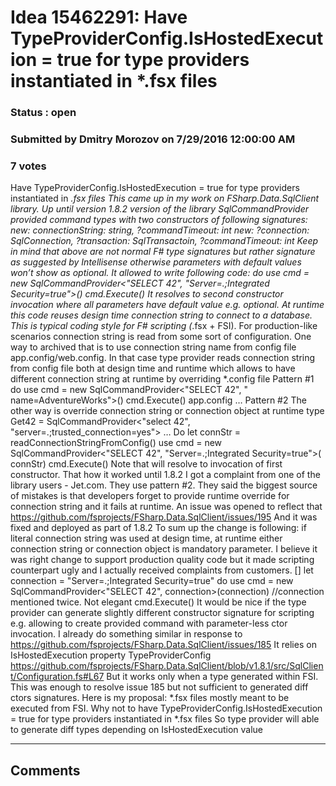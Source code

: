# Idea 15462291: Have TypeProviderConfig.IsHostedExecution = true for type providers instantiated in *.fsx files #

### Status : open

### Submitted by Dmitry Morozov on 7/29/2016 12:00:00 AM

### 7 votes

Have TypeProviderConfig.IsHostedExecution = true for type providers instantiated in *.fsx files
This came up in my work on FSharp.Data.SqlClient library.
Up until version 1.8.2 version of the library SqlCommandProvider provided command types with two constructors of following signatures:
new: connectionString: string, ?commandTimeout: int
new: ?connection: SqlConnection, ?transaction: SqlTransactoin, ?commandTimeout: int
Keep in mind that above are not normal F# type signatures but rather signature as suggested by Intellisense otherwise parameters with default values won’t show as optional.
It allowed to write following code:
do
use cmd = new SqlCommandProvider<"SELECT 42", "Server=.;Integrated Security=true">()
cmd.Execute()
It resolves to second constructor invocation where all parameters have default value e.g. optional.
At runtime this code reuses design time connection string to connect to a database. This is typical coding style for F# scripting (*.fsx + FSI).
For production-like scenarios connection string is read from some sort of configuration.
One way to archived that is to use connection string name from config file app.config/web.config. In that case type provider reads connection string from config file both at design time and runtime which allows to have different connection string at runtime by overriding *.config file
Pattern #1
do
use cmd = new SqlCommandProvider<"SELECT 42", " name=AdventureWorks">()
cmd.Execute()
app.config
<configuration>
<connectionStrings>
<add name="AdventureWorks" connectionString="Data Source=.;Initial Catalog=AdventureWorks2012;Integrated Security=True" />
</connectionStrings>
…
Pattern #2
The other way is override connection string or connection object at runtime
type Get42 = SqlCommandProvider<"select 42", "server=.;trusted_connection=yes">
…
Do
let connStr = readConnectionStringFromConfig()
use cmd = new SqlCommandProvider<"SELECT 42", "Server=.;Integrated Security=true">( connStr)
cmd.Execute()
Note that will resolve to invocation of first constructor.
That how it worked until 1.8.2
I got a complaint from one of the library users - Jet.com. They use pattern #2. They said the biggest source of mistakes is that developers forget to provide runtime override for connection string and it fails at runtime.
An issue was opened to reflect that
https://github.com/fsprojects/FSharp.Data.SqlClient/issues/195
And it was fixed and deployed as part of 1.8.2
To sum up the change is following: if literal connection string was used at design time, at runtime either connection string or connection object is mandatory parameter. I believe it was right change to support production quality code but it made scripting counterpart ugly and I actually received complaints from customers.
[<Literal>]
let connection = "Server=.;Integrated Security=true"
do
use cmd = new SqlCommandProvider<"SELECT 42", connection>(connection)
//connection mentioned twice. Not elegant
cmd.Execute()
It would be nice if the type provider can generate slightly different constructor signature for scripting e.g. allowing to create provided command with parameter-less ctor invocation.
I already do something similar in response to
https://github.com/fsprojects/FSharp.Data.SqlClient/issues/185
It relies on IsHostedExecution property TypeProviderConfig
https://github.com/fsprojects/FSharp.Data.SqlClient/blob/v1.8.1/src/SqlClient/Configuration.fs#L67
But it works only when a type generated within FSI. This was enough to resolve issue 185 but not sufficient to generated diff ctors signatures.
Here is my proposal:
*.fsx files mostly meant to be executed from FSI. Why not to have TypeProviderConfig.IsHostedExecution = true for type providers instantiated in *.fsx files
So type provider will able to generate diff types depending on IsHostedExecution value


------------------------
## Comments


